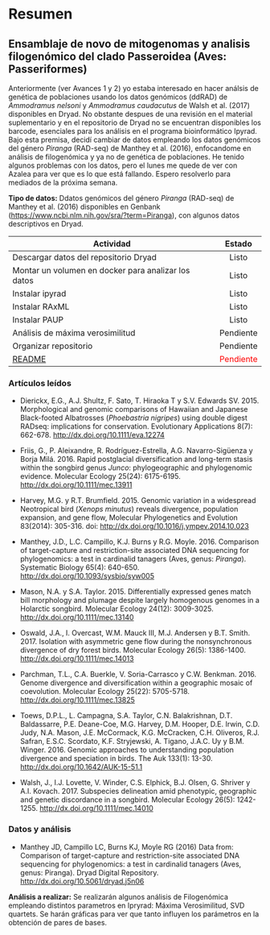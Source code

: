 # Resumen

## Ensamblaje de novo de mitogenomas y analisis filogenómico del clado Passeroidea (Aves: Passeriformes)
Anteriormente (ver Avances 1 y 2) yo estaba interesado en hacer análsis de genética de poblaciones usando los datos genómicos (ddRAD) de *Ammodramus nelsoni* y *Ammodramus caudacutus* de Walsh et al. (2017) disponibles en Dryad. No obstante despues de una revisión en el material suplementario y en el repositorio de Dryad no se encuentran disponibles los barcode, esenciales para los análisis en el programa bioinformático Ipyrad. Bajo esta premisa, decidí cambiar de datos empleando los datos genómicos del género *Piranga*  (RAD-seq) de Manthey et al. (2016), enfocandome en análisis de filogenómica y ya no de genética de poblaciones.
He tenido algunos problemas con los datos, pero el lunes me quede de ver con Azalea para ver que es lo que está fallando. Espero resolverlo para mediados de la próxima semana.

**Tipo de datos:** Ddatos genómicos del género *Piranga*  (RAD-seq) de Manthey et al. (2016) disponibles en Genbank (https://www.ncbi.nlm.nih.gov/sra/?term=Piranga), con algunos datos descriptivos en Dryad.

| Actividad     | Estado |
| ------------- |:-------------:|
| Descargar datos del repositorio Dryad     | Listo  |
| Montar un volumen en docker para analizar los datos     | Listo   | 
| Instalar ipyrad | Listo |   
| Instalar RAxML | Listo |  
| Instalar PAUP | Listo |
| Análisis de máxima verosimilitud | Pendiente |  
| Organizar repositorio | Pendiente |
|[README](https://github.com/Israelornis/ProyectoFinalBioinf2017-II/blob/master/README.md) | <span style="color:red"> Pendiente</span> |

### Artículos leídos

+ Dierickx, E.G., A.J. Shultz, F. Sato, T. Hiraoka T y S.V. Edwards SV. 2015. Morphological and genomic comparisons of Hawaiian and Japanese Black-footed Albatrosses (*Phoebastria nigripes*) using double digest RADseq: implications for conservation. Evolutionary Applications 8(7): 662-678. http://dx.doi.org/10.1111/eva.12274

+ Friis, G., P. Aleixandre, R. Rodríguez-Estrella, A.G. Navarro-Sigüenza y Borja Milá. 2016. Rapid postglacial diversification and long-term stasis within the songbird genus *Junco*: phylogeographic and phylogenomic evidence. Molecular Ecology 25(24): 6175-6195. http://dx.doi.org/10.1111/mec.13911

+ Harvey, M.G. y R.T. Brumfield. 2015. Genomic variation in a widespread Neotropical bird (*Xenops minutus*) reveals divergence, population expansion, and gene flow, Molecular Phylogenetics and Evolution 83(2014): 305-316. doi: http://dx.doi.org/10.1016/j.ympev.2014.10.023

+ Manthey, J.D., L.C. Campillo, K.J. Burns y R.G. Moyle. 2016. Comparison of target-capture and restriction-site associated DNA sequencing for phylogenomics: a test in cardinalid tanagers (Aves, genus: *Piranga*). Systematic Biology 65(4): 640-650. http://dx.doi.org/10.1093/sysbio/syw005

+ Mason, N.A. y S.A. Taylor. 2015. Differentially expressed genes match bill morphology and plumage despite largely homogenous genomes in a Holarctic songbird. Molecular Ecology 24(12): 3009-3025. http://dx.doi.org/10.1111/mec.13140

+ Oswald, J.A., I. Overcast, W.M. Mauck III, M.J. Andersen y B.T. Smith. 2017. Isolation with asymmetric gene flow during the nonsynchronous divergence of dry forest birds. Molecular Ecology 26(5): 1386-1400. http://dx.doi.org/10.1111/mec.14013

+ Parchman, T.L., C.A. Buerkle, V. Soria-Carrasco y C.W. Benkman. 2016. Genome divergence and diversification within a geographic mosaic of coevolution. Molecular Ecology 25(22): 5705-5718. http://dx.doi.org/10.1111/mec.13825

+ Toews, D.P.L., L. Campagna, S.A. Taylor, C.N. Balakrishnan, D.T. Baldassarre, P.E. Deane-Coe, M.G. Harvey, D.M. Hooper, D.E. Irwin, C.D. Judy, N.A. Mason, J.E. McCormack, K.G. McCracken, C.H. Oliveros, R.J. Safran, E.S.C. Scordato, K.F. Stryjewski, A. Tigano, J.A.C. Uy y B.M. Winger. 2016. Genomic approaches to understanding population divergence and speciation in birds. The Auk 133(1): 13-30. http://dx.doi.org/10.1642/AUK-15-51.1

+ Walsh, J., I.J. Lovette, V. Winder, C.S. Elphick, B.J. Olsen, G. Shriver y A.I. Kovach. 2017. Subspecies delineation amid phenotypic, geographic and genetic discordance in a songbird. Molecular Ecology 26(5): 1242-1255. http://dx.doi.org/10.1111/mec.14010


### Datos y análisis
+ Manthey JD, Campillo LC, Burns KJ, Moyle RG (2016) Data from: Comparison of target-capture and restriction-site associated DNA sequencing for phylogenomics: a test in cardinalid tanagers (Aves, genus: Piranga). Dryad Digital Repository. http://dx.doi.org/10.5061/dryad.j5n06

**Análisis a realizar:** Se realizarán algunos análisis de Filogenómica empleando distintos parametros en Ipryrad: Máxima Verosimilitud, SVD quartets. Se harán gráficas para ver que tanto influyen los parámetros en la obtención de pares de bases.

